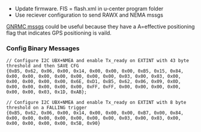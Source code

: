 - Update firmware.  FIS = flash.xml in u-center program folder
- Use reciever configuration to send RAWX and NEMA mssgs


[GNRMC mssgs](https://openrtk.readthedocs.io/en/latest/communication_port/nmea.html) could be useful because they have a A=effective positioning flag that indicates GPS positioning is vaild.

### Config Binary Messages
```
// Configure I2C UBX+NMEA and enable Tx_ready on EXTINT with 43 byte threshold and then SAVE CFG
{0xB5, 0x62, 0x06, 0x00, 0x14, 0x00, 0x00, 0x00, 0xB5, 0x15, 0x84, 0x00, 0x00, 0x00, 0x00, 0x00, 0x00, 0x00, 0x03, 0x00, 0x03, 0x00, 0x00, 0x00, 0x00, 0x00, 0x6E, 0xD1, 0xB5, 0x62, 0x06, 0x09, 0x0D, 0x00, 0x00, 0x00, 0x00, 0x00, 0xFF, 0xFF, 0x00, 0x00, 0x00, 0x00, 0x00, 0x00, 0x03, 0x1D, 0xAB};
```

```
// Configure I2C UBX+NMEA and enable Tx_ready on EXTINT with 8 byte threshold on a FALLING trigger
{0xB5, 0x62, 0x06, 0x00, 0x14, 0x00, 0x00, 0x00, 0xB7, 0x00, 0x84, 0x00, 0x00, 0x00, 0x00, 0x00, 0x00, 0x00, 0x03, 0x00, 0x03, 0x00, 0x00, 0x00, 0x00, 0x00, 0x5B, 0x90}
```